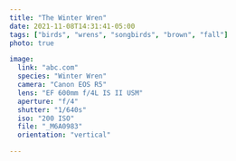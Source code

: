 ```yaml
---
title: "The Winter Wren"
date: 2021-11-08T14:31:41-05:00
tags: ["birds", "wrens", "songbirds", "brown", "fall"]
photo: true

image:
  link: "abc.com"
  species: "Winter Wren"
  camera: "Canon EOS R5"
  lens: "EF 600mm f/4L IS II USM"
  aperture: "f/4"
  shutter: "1/640s"
  iso: "200 ISO"
  file: "_M6A0983"
  orientation: "vertical"

---
```

